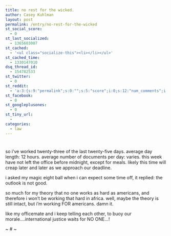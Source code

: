 ```yaml
---
title: no rest for the wicked.
author: Casey Kuhlman
layout: post
permalink: /entry/no-rest-for-the-wicked
st_social_score:
  - 0
st_last_socialized:
  - 1365603007
st_cached:
  - '<ul class="socialize-this"><li></li></ul>'
st_cached_time:
  - 1330147010
dsq_thread_id:
  - 154782533
st_twitter:
  - 0
st_reddit:
  - 'a:3:{s:9:"permalink";s:0:"";s:5:"score";i:0;s:12:"num_comments";i:0;}'
st_facebook:
  - 0
st_googleplusones:
  - 0
st_tiny_url:
  - 
categories:
  - law
---
```

# 

so i’ve worked twenty-three of the last twenty-five days. average day length: 12 hours. average number of documents per day: varies. this week have not left the office before midnight, except for meals. likely this time will creap later and later as we approach our deadline.

i asked my magic eight ball when i can expect some time off, it replied: the outlook is not good.

so much for my theory that no one works as hard as americans, and therefore i won’t be working that hard in africa. well, maybe the theory is still intact, but i’m working FOR americans. damn it.

like my officemate and i keep telling each other, to buoy our morale….international justice waits for NO ONE…!

~ # ~
